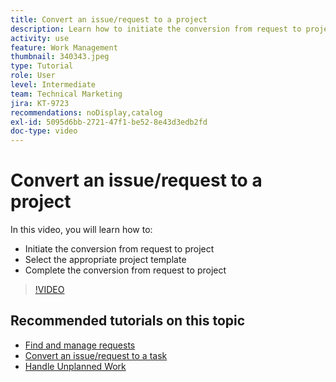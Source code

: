 ```yaml
---
title: Convert an issue/request to a project
description: Learn how to initiate the conversion from request to project, select the appropriate project template, and complete the conversion.
activity: use
feature: Work Management
thumbnail: 340343.jpeg
type: Tutorial
role: User
level: Intermediate
team: Technical Marketing
jira: KT-9723
recommendations: noDisplay,catalog
exl-id: 5095d6bb-2721-47f1-be52-8e43d3edb2fd
doc-type: video
---
```

# Convert an issue/request to a project

In this video, you will learn how to:

* Initiate the conversion from request to project
* Select the appropriate project template
* Complete the conversion from request to project

>[!VIDEO](https://video.tv.adobe.com/v/340343/?quality=12&learn=on)


## Recommended tutorials on this topic

* [Find and manage requests](/help/manage-work/issues-requests/find-requests.md)
* [Convert an issue/request to a task](/help/manage-work/issues-requests/convert-issues-to-other-work-items.md)
* [Handle Unplanned Work](/help/manage-work/issues-requests/handle-unplanned-work.md)

